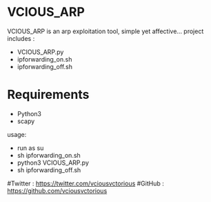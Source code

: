 # VCIOUS_ARP
VCIOUS_ARP is an arp exploitation tool, simple yet affective...
project includes :
  - VCIOUS_ARP.py
  - ipforwarding_on.sh
  - ipforwarding_off.sh

# Requirements

  - Python3
  - scapy
 
usage:
  - run as su
  - sh ipforwarding_on.sh
  - python3 VCIOUS_ARP.py
  - sh ipforwarding_off.sh

#Twitter : https://twitter.com/vciousvctorious
#GitHub  : https://github.com/vciousvctorious
